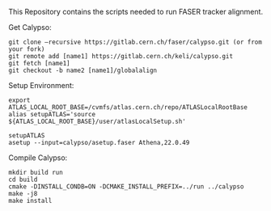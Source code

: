 This Repository contains the scripts needed to run FASER tracker alignment.


Get Calypso:
```
git clone –recursive https://gitlab.cern.ch/faser/calypso.git (or from your fork)  
git remote add [name1] https://gitlab.cern.ch/keli/calypso.git
git fetch [name1]
git checkout -b name2 [name1]/globalalign
```

Setup Environment:
```
export ATLAS_LOCAL_ROOT_BASE=/cvmfs/atlas.cern.ch/repo/ATLASLocalRootBase
alias setupATLAS='source ${ATLAS_LOCAL_ROOT_BASE}/user/atlasLocalSetup.sh'

setupATLAS
asetup --input=calypso/asetup.faser Athena,22.0.49 
```

Compile Calypso:
```
mkdir build run
cd build
cmake -DINSTALL_CONDB=ON -DCMAKE_INSTALL_PREFIX=../run ../calypso
make -j8
make install
```
